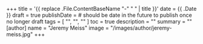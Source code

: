 +++
title = '{{ replace .File.ContentBaseName "-" " " | title }}'
date = {{ .Date }}
draft = true
publishDate =   # should be date in the future to publish once no longer draft
tags = [ "", "", "" ]
toc = true
description = ""
summary = ""
[author]
    name = "Jeremy Meiss"
    image = "/images/author/jeremy-meiss.jpg"
+++
